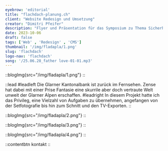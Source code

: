 ```yaml
---
eyebrow: 'editorial'
title: "flachdach-planung.ch"
client: "Website Redesign und Umsetzung"
creator: "Dimitri Pfeifer"
description: "Flyer und Präsentation für das Symposium zu Thema Sicherheit der Wissenskommision IBP."
date: 2023-10-06
draft: false
tags: ['Web' , 'Redesign' , 'CMS']
thumbnail: '/img/fladapla/1.png'
slug: 'flachdach'
logo-nav: 'flachdach'
song: '/25.06.28_father love-01-01.mp3'
---
```






::blogImg{src="/img/fladapla/1.png"}
::




::lead
#leadleft
Die Glarner Kantonalbank ist zurück im Fernsehen. Zense hat dabei mit einer Prise Fantasie eine skurrile aber doch vertraute Welt unweit der Glarner Alpen erschaffen.
#leadright
In diesem Projekt hatte ich das Privileg, eine Vielzahl von Aufgaben zu übernehmen, angefangen von der Setfotografie bis hin zum Schnitt und den TV-Exporten.
::


::blogImg{src="/img/fladapla/2.png"}
::


::blogImg{src="/img/fladapla/3.png"}
::

::blogImg{src="/img/fladapla/4.png"}
::



::contentbtn 
kontakt
::


